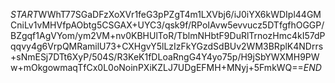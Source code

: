 $START$WWhT77SGaDFzXoXVr1feG3pPZgT4m1LXVbj6/iJ0iYX6kWDIpl44GMCniLv1vMHVfpAObtg5CSGAX+UYC3/qsk9f/RPoIAvw5evvucz5DTfgfhOGGP/BZgqf1AgVYom/ym2VM+nv0KBHUlToR/TblmNHbtF9DuRlTrnozHmc4kI57dPqqvy4g6VrpQMRamilU73+CXHgvY5lLzIzFkYGzdSdBUv2WM3BRplK4NDrrs+sNmESj7DTt6XyP/504S/R3KeK1fDLoaRngG4Y4yo75p/H9jSbYWXMH9PWw+mOkgowmaqTfCx0L0oNoinPXiKZLJ7UDgEFMH+MNyj+5FmkWQ==$END$